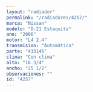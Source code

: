 ```yaml
---
layout: "radiador"
permalink: "/radiadores/4257/"
marca: "Nissan"
modelo: "D-21 Estaquita"
ano: "2006"
motor: "L4 2.4"
transmision: "Automática"
parte: "433145"
clima: "Con clima"
alto: "16 3/4"
ancho: "25 1/2"
observaciones: ""
id: "4257"
---
```


